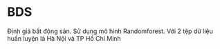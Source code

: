 # BDS
Định giá bất động sản.
Sử dụng mô hình Randomforest. Với 2 tệp dữ liệu huấn luyện là Hà Nội và TP Hồ Chí Minh

